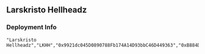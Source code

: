 ## Larskristo Hellheadz

### Deployment Info

```
"Larskristo Hellheadz","LKHH","0x9921dc045D0890788Fb174A14D93bbC46D449363","0xB884D75554A45be7b736C0Da5d263A9867B78A03",666
```